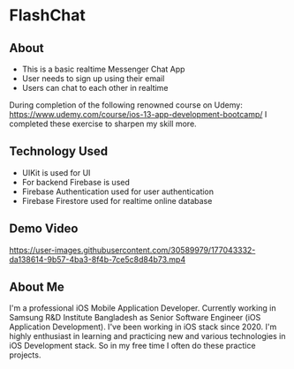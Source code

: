 # FlashChat

## About

* This is a basic realtime Messenger Chat App
* User needs to sign up using their email
* Users can chat to each other in realtime

During completion of the following renowned course on Udemy: https://www.udemy.com/course/ios-13-app-development-bootcamp/ I completed these exercise to sharpen my skill more.

## Technology Used

* UIKit is used for UI
* For backend Firebase is used
* Firebase Authentication used for user authentication
* Firebase Firestore used for realtime online database

## Demo Video

https://user-images.githubusercontent.com/30589979/177043332-da138614-9b57-4ba3-8f4b-7ce5c8d84b73.mp4

## About Me

I'm a professional iOS Mobile Application Developer. Currently working in Samsung R&D Institute Bangladesh as Senior Software Engineer (iOS Application Development). I've been working in iOS stack since 2020. I'm highly enthusiast in learning and practicing new and various technologies in iOS Development stack. So in my free time I often do these practice projects.
